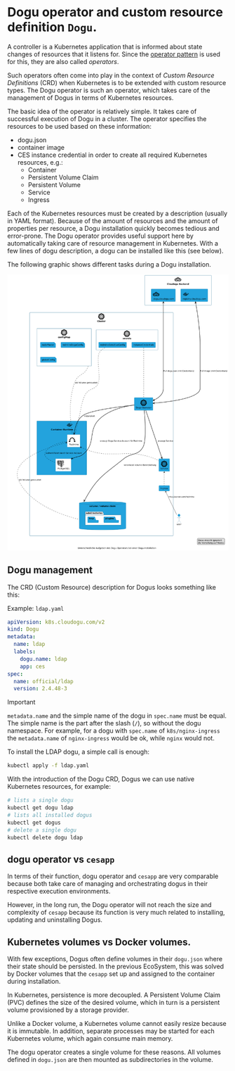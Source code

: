 # Dogu operator and custom resource definition `Dogu`.

A controller is a Kubernetes application that is informed about state changes of resources that it listens for. Since the [operator pattern](https://kubernetes.io/docs/concepts/extend-kubernetes/operator/) is used for this, they are also called _operators_.

Such operators often come into play in the context of _Custom Resource Definitions_ (CRD) when Kubernetes is to be extended with custom resource types. The Dogu operator is such an operator, which takes care of the management of Dogus in terms of Kubernetes resources.

The basic idea of the operator is relatively simple. It takes care of successful execution of Dogu in a cluster. The operator specifies the resources to be used based on these information:
- dogu.json
- container image
- CES instance credential
  in order to create all required Kubernetes resources, e.g.:
   - Container
   - Persistent Volume Claim
   - Persistent Volume
   - Service
   - Ingress

Each of the Kubernetes resources must be created by a description (usually in YAML format). Because of the amount of resources and the amount of properties per resource, a Dogu installation quickly becomes tedious and error-prone. The Dogu operator provides useful support here by automatically taking care of resource management in Kubernetes. With a few lines of dogu description, a dogu can be installed like this (see below).

The following graphic shows different tasks during a Dogu installation.

![PlantUML diagram: k8s-dogu-operator installs a dogu](figures/k8s-dogu-operator-overview.png
"k8s-dogu-operator installs a dogu.")

## Dogu management

The CRD (Custom Resource) description for Dogus looks something like this:

Example: `ldap.yaml`
```yaml
apiVersion: k8s.cloudogu.com/v2
kind: Dogu
metadata:
  name: ldap
  labels:
    dogu.name: ldap
    app: ces
spec:
  name: official/ldap
  version: 2.4.48-3
```

> [!IMPORTANT]
> `metadata.name` and the simple name of the dogu in `spec.name` must be equal.
> The simple name is the part after the slash (`/`), so without the dogu namespace.
> For example, for a dogu with `spec.name` of `k8s/nginx-ingress` the `metadata.name` of `nginx-ingress` would be ok, while `nginx` would not.

To install the LDAP dogu, a simple call is enough:

```bash
kubectl apply -f ldap.yaml
```

With the introduction of the Dogu CRD, Dogus we can use native Kubernetes resources, for example:

```bash
# lists a single dogu
kubectl get dogu ldap
# lists all installed dogus
kubectl get dogus
# delete a single dogu
kubectl delete dogu ldap
```

## dogu operator vs `cesapp`

In terms of their function, dogu operator and `cesapp` are very comparable because both take care of managing and orchestrating dogus in their respective execution environments.

However, in the long run, the Dogu operator will not reach the size and complexity of `cesapp` because its function is very much related to installing, updating and uninstalling Dogus.

## Kubernetes volumes vs Docker volumes.

With few exceptions, Dogus often define volumes in their `dogu.json` where their state should be persisted. In the previous EcoSystem, this was solved by Docker volumes that the `cesapp` set up and assigned to the container during installation.

In Kubernetes, persistence is more decoupled. A Persistent Volume Claim (PVC) defines the size of the desired volume, which in turn is a persistent volume provisioned by a storage provider.

Unlike a Docker volume, a Kubernetes volume cannot easily resize because it is immutable. In addition, separate processes may be started for each Kubernetes volume, which again consume main memory.

The dogu operator creates a single volume for these reasons. All volumes defined in `dogu.json` are then mounted as subdirectories in the volume.

